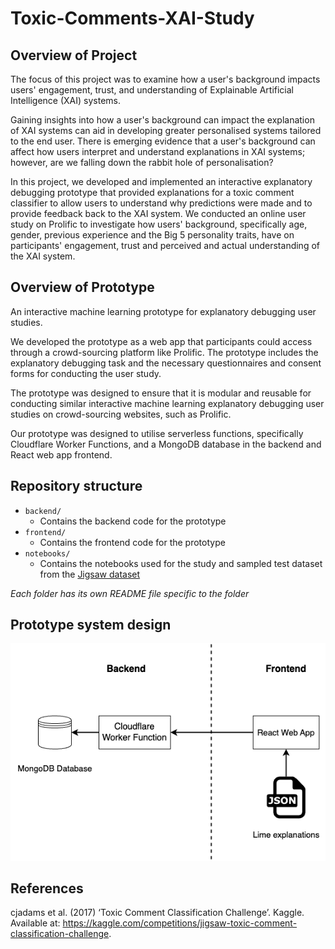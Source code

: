 # Toxic-Comments-XAI-Study

## Overview of Project

The focus of this project was to examine how a user's background impacts users' engagement, trust, and understanding of Explainable Artificial Intelligence (XAI) systems.

Gaining insights into how a user's background can impact the explanation of XAI systems can aid in developing greater personalised systems tailored to the end user. There is emerging evidence that a user's background can affect how users interpret and understand explanations in XAI systems; however, are we falling down the rabbit hole of personalisation?

In this project, we developed and implemented an interactive explanatory debugging prototype that provided explanations for a toxic comment classifier to allow users to understand why predictions were made and to provide feedback back to the XAI system. We conducted an online user study on Prolific to investigate how users' background, specifically age, gender, previous experience and the Big 5 personality traits, have on participants' engagement, trust and perceived and actual understanding of the XAI system.

## Overview of Prototype

An interactive machine learning prototype for explanatory debugging user studies.

We developed the prototype as a web app that participants could access through a crowd-sourcing platform like Prolific. The prototype includes the explanatory debugging task and the necessary questionnaires and consent forms for conducting the user study.

The prototype was designed to ensure that it is modular and reusable for conducting similar interactive machine learning explanatory debugging user studies on crowd-sourcing websites, such as Prolific.

Our prototype was designed to utilise serverless functions, specifically Cloudflare Worker Functions, and a MongoDB database in the backend and React web app frontend.

## Repository structure

- `backend/`
  - Contains the backend code for the prototype
- `frontend/`
  - Contains the frontend code for the prototype
- `notebooks/`
  - Contains the notebooks used for the study and sampled test dataset from the [Jigsaw dataset](https://kaggle.com/competitions/jigsaw-toxic-comment-classification-challenge)

_Each folder has its own README file specific to the folder_

## Prototype system design

![System Diagram](system_diagram.png)

## References

cjadams et al. (2017) ‘Toxic Comment Classification Challenge’. Kaggle. Available at: https://kaggle.com/competitions/jigsaw-toxic-comment-classification-challenge.
